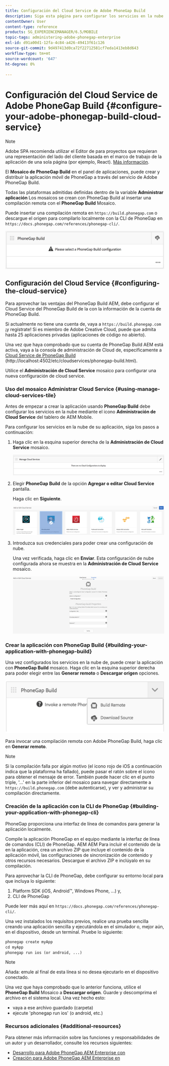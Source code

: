 ```yaml
---
title: Configuración del Cloud Service de Adobe PhoneGap Build
description: Siga esta página para configurar los servicios en la nube y crear su aplicación con PhoneGap Build.
contentOwner: User
content-type: reference
products: SG_EXPERIENCEMANAGER/6.5/MOBILE
topic-tags: administering-adobe-phonegap-enterprise
exl-id: d91a00d1-12fa-4c84-a426-49413f61c126
source-git-commit: 9d497413d0ca72f22712581cf7eda1413eb8d643
workflow-type: tm+mt
source-wordcount: '647'
ht-degree: 0%

---
```


# Configuración del Cloud Service de Adobe PhoneGap Build {#configure-your-adobe-phonegap-build-cloud-service}

>[!NOTE]
>
>Adobe SPA recomienda utilizar el Editor de para proyectos que requieran una representación del lado del cliente basada en el marco de trabajo de la aplicación de una sola página (por ejemplo, React). [Más información](/help/sites-developing/spa-overview.md).

El **Mosaico de PhoneGap Build** en el panel de aplicaciones, puede crear y distribuir la aplicación móvil de PhoneGap a través del servicio de Adobe PhoneGap Build.

Todas las plataformas admitidas definidas dentro de la variable **Administrar aplicación** Los mosaicos se crean con PhoneGap Build al insertar una compilación remota con el **PhoneGap Build** Mosaico.

Puede insertar una compilación remota en `https://build.phonegap.com` o descargue el origen para compilarlo localmente con la CLI de PhoneGap en `https://docs.phonegap.com/references/phonegap-cli/`.

![Mosaico de PhoneGap Build](assets/chlimage_1-60.png)

## Configuración del Cloud Service {#configuring-the-cloud-service}

Para aprovechar las ventajas del PhoneGap Build AEM, debe configurar el Cloud Service del PhoneGap Build de la con la información de la cuenta de PhoneGap Build.

Si actualmente no tiene una cuenta de, vaya a `https://build.phonegap.com` ¡y regístrate! Si es miembro de Adobe Creative Cloud, puede que admita hasta 25 aplicaciones privadas (aplicaciones de código no abierto).

Una vez que haya comprobado que su cuenta de PhoneGap Build AEM está activa, vaya a la consola de administración de Cloud de, específicamente a [Cloud Service de PhoneGap Build](http://localhost:4502/etc/cloudservices/phonegap-build.html) (http://localhost:4502/etc/cloudservices/phonegap-build.html).

Utilice el **Administración de Cloud Service** mosaico para configurar una nueva configuración de cloud service.

### Uso del mosaico Administrar Cloud Service {#using-manage-cloud-services-tile}

Antes de empezar a crear la aplicación usando **PhoneGap Build** debe configurar los servicios en la nube mediante el icono **Administración de Cloud Service** del tablero de AEM Mobile.

Para configurar los servicios en la nube de su aplicación, siga los pasos a continuación:

1. Haga clic en la esquina superior derecha de la **Administración de Cloud Service** mosaico.

   ![chlimage_1-61](assets/chlimage_1-61.png)

1. Elegir **PhoneGap Build** de la opción **Agregar o editar Cloud Service** pantalla.

   Haga clic en **Siguiente**.

   ![chlimage_1-62](assets/chlimage_1-62.png)

1. Introduzca sus credenciales para poder crear una configuración de nube.

   Una vez verificada, haga clic en **Enviar**. Esta configuración de nube configurada ahora se muestra en la **Administración de Cloud Service** mosaico.

   ![chlimage_1-63](assets/chlimage_1-63.png)

### Crear la aplicación con PhoneGap Build {#building-your-application-with-phonegap-build}

Una vez configurados los servicios en la nube de, puede crear la aplicación con **PhoneGap Build** mosaico. Haga clic en la esquina superior derecha para poder elegir entre las **Generar remoto** o **Descargar origen** opciones.

![chlimage_1-64](assets/chlimage_1-64.png)

Para invocar una compilación remota con Adobe PhoneGap Build, haga clic en **Generar remoto**.

>[!NOTE]
>
>Si la compilación falla por algún motivo (el icono rojo de iOS a continuación indica que la plataforma ha fallado), puede pasar el ratón sobre el icono para obtener el mensaje de error. También puede hacer clic en el punto triple, &#39;...&#39; en la parte inferior del mosaico para navegar directamente a `https://build.phonegap.com` (debe autenticarse), y ver y administrar su compilación directamente.

### Creación de la aplicación con la CLI de PhoneGap {#building-your-application-with-phonegap-cli}

PhoneGap proporciona una interfaz de línea de comandos para generar la aplicación localmente.

Compile la aplicación PhoneGap en el equipo mediante la interfaz de línea de comandos (CLI) de PhoneGap. AEM AEM Para incluir el contenido de la en la aplicación, crea un archivo ZIP que incluye el contenido de la aplicación móvil, las configuraciones de sincronización de contenido y otros recursos necesarios. Descargue el archivo ZIP e inclúyalo en su compilación.

Para aprovechar la CLI de PhoneGap, debe configurar su entorno local para que incluya lo siguiente:

1. Platform SDK (iOS, Android™, Windows Phone, ...) y,
1. CLI de PhoneGap

Puede leer más aquí en `https://docs.phonegap.com/references/phonegap-cli/`.

Una vez instalados los requisitos previos, realice una prueba sencilla creando una aplicación sencilla y ejecutándola en el simulador o, mejor aún, en el dispositivo, desde un terminal. Pruebe lo siguiente:

```xml
phonegap create myApp
cd myApp
phonegap run ios (or android, ...)
```

>[!NOTE]
>
>Añada: emule al final de esta línea si no desea ejecutarlo en el dispositivo conectado.

Una vez que haya comprobado que lo anterior funciona, utilice el **PhoneGap Build** Mosaico a **Descargar origen**. Guarde y descomprima el archivo en el sistema local. Una vez hecho esto:

* vaya a ese archivo guardado (carpeta)
* ejecute &#39;phonegap run ios&#39; (o android, etc.)

### Recursos adicionales {#additional-resources}

Para obtener más información sobre las funciones y responsabilidades de un autor y un desarrollador, consulte los recursos siguientes:

* [Desarrollo para Adobe PhoneGap AEM Enterprise con](/help/mobile/developing-in-phonegap.md)
* [Creación para Adobe PhoneGap AEM Enterprise en](/help/mobile/phonegap.md)
